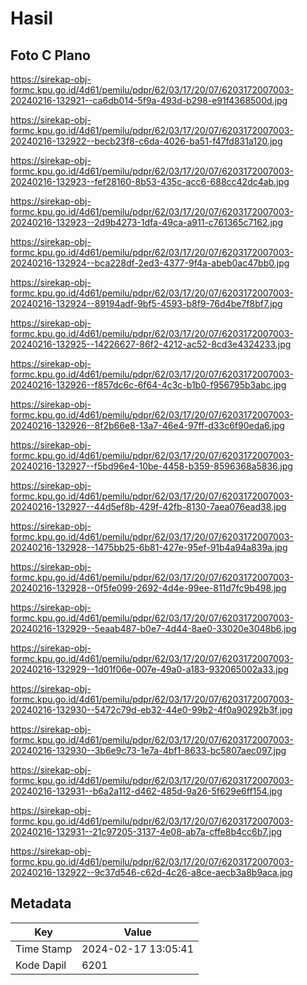 # Hasil

## Foto C Plano

https://sirekap-obj-formc.kpu.go.id/4d61/pemilu/pdpr/62/03/17/20/07/6203172007003-20240216-132921--ca6db014-5f9a-493d-b298-e91f4368500d.jpg

https://sirekap-obj-formc.kpu.go.id/4d61/pemilu/pdpr/62/03/17/20/07/6203172007003-20240216-132922--becb23f8-c6da-4026-ba51-f47fd831a120.jpg

https://sirekap-obj-formc.kpu.go.id/4d61/pemilu/pdpr/62/03/17/20/07/6203172007003-20240216-132923--fef28160-8b53-435c-acc6-688cc42dc4ab.jpg

https://sirekap-obj-formc.kpu.go.id/4d61/pemilu/pdpr/62/03/17/20/07/6203172007003-20240216-132923--2d9b4273-1dfa-49ca-a911-c761365c7162.jpg

https://sirekap-obj-formc.kpu.go.id/4d61/pemilu/pdpr/62/03/17/20/07/6203172007003-20240216-132924--bca228df-2ed3-4377-9f4a-abeb0ac47bb0.jpg

https://sirekap-obj-formc.kpu.go.id/4d61/pemilu/pdpr/62/03/17/20/07/6203172007003-20240216-132924--89194adf-9bf5-4593-b8f9-76d4be7f8bf7.jpg

https://sirekap-obj-formc.kpu.go.id/4d61/pemilu/pdpr/62/03/17/20/07/6203172007003-20240216-132925--14226627-86f2-4212-ac52-8cd3e4324233.jpg

https://sirekap-obj-formc.kpu.go.id/4d61/pemilu/pdpr/62/03/17/20/07/6203172007003-20240216-132926--f857dc6c-6f64-4c3c-b1b0-f956795b3abc.jpg

https://sirekap-obj-formc.kpu.go.id/4d61/pemilu/pdpr/62/03/17/20/07/6203172007003-20240216-132926--8f2b66e8-13a7-46e4-97ff-d33c6f90eda6.jpg

https://sirekap-obj-formc.kpu.go.id/4d61/pemilu/pdpr/62/03/17/20/07/6203172007003-20240216-132927--f5bd96e4-10be-4458-b359-8596368a5836.jpg

https://sirekap-obj-formc.kpu.go.id/4d61/pemilu/pdpr/62/03/17/20/07/6203172007003-20240216-132927--44d5ef8b-429f-42fb-8130-7aea076ead38.jpg

https://sirekap-obj-formc.kpu.go.id/4d61/pemilu/pdpr/62/03/17/20/07/6203172007003-20240216-132928--1475bb25-6b81-427e-95ef-91b4a94a839a.jpg

https://sirekap-obj-formc.kpu.go.id/4d61/pemilu/pdpr/62/03/17/20/07/6203172007003-20240216-132928--0f5fe099-2692-4d4e-99ee-811d7fc9b498.jpg

https://sirekap-obj-formc.kpu.go.id/4d61/pemilu/pdpr/62/03/17/20/07/6203172007003-20240216-132929--5eaab487-b0e7-4d44-8ae0-33020e3048b6.jpg

https://sirekap-obj-formc.kpu.go.id/4d61/pemilu/pdpr/62/03/17/20/07/6203172007003-20240216-132929--1d01f06e-007e-49a0-a183-932065002a33.jpg

https://sirekap-obj-formc.kpu.go.id/4d61/pemilu/pdpr/62/03/17/20/07/6203172007003-20240216-132930--5472c79d-eb32-44e0-99b2-4f0a90292b3f.jpg

https://sirekap-obj-formc.kpu.go.id/4d61/pemilu/pdpr/62/03/17/20/07/6203172007003-20240216-132930--3b6e9c73-1e7a-4bf1-8633-bc5807aec097.jpg

https://sirekap-obj-formc.kpu.go.id/4d61/pemilu/pdpr/62/03/17/20/07/6203172007003-20240216-132931--b6a2a112-d462-485d-9a26-5f629e6ff154.jpg

https://sirekap-obj-formc.kpu.go.id/4d61/pemilu/pdpr/62/03/17/20/07/6203172007003-20240216-132931--21c97205-3137-4e08-ab7a-cffe8b4cc6b7.jpg

https://sirekap-obj-formc.kpu.go.id/4d61/pemilu/pdpr/62/03/17/20/07/6203172007003-20240216-132922--9c37d546-c62d-4c26-a8ce-aecb3a8b9aca.jpg


## Metadata

| Key        | Value               |
| ---------- | ------------------- |
| Time Stamp | 2024-02-17 13:05:41 |
| Kode Dapil | 6201                |




